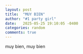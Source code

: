```yaml
---
layout: post
title:  "MUY BIEN"
author: "#1 party girl"
date:   2025-05-25 19:10:05 -0400
categories: random
comments: true
---
```


muy bien, muy bien
